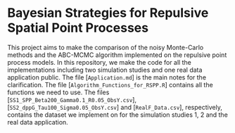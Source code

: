 # Bayesian Strategies for Repulsive Spatial Point Processes

This project aims to make the comparison of the noisy Monte-Carlo methods and the ABC-MCMC algorithm implemented on the repulsive point process models.
In this repository, we make the code for all the implementations including two simulation studies and one real data application public.
The file [`Application.md`] is the main notes for the clarification.
The file [`Algorithm_Functions_for_RSPP.R`] contains all the functions we need to use.
The files [`SS1_SPP_Beta200_Gamma0.1_R0.05_ObsY.csv`], [`SS2_dppG_Tau100_Sigma0.05_ObsY.csv`] and [`RealF_Data.csv`], respectively, contains the dataset we implement on for the simulation studies $1$, $2$ and the real data application.
